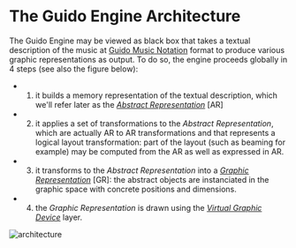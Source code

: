 # The Guido Engine Architecture

The Guido Engine may be viewed as black box that takes a textual description of the music at [Guido Music Notation](https://guidodoc.grame.fr/) format to produce various graphic representations as output. 
To do so, the engine proceeds globally in 4 steps (see also the figure below):

- 1) it builds a memory representation of the textual description, which we'll refer later as the [_Abstract Representation_](/internals/arclasses/) [AR]
- 2) it applies a set of transformations to the _Abstract Representation_, which are actually AR to AR transformations and that represents a logical layout transformation: part of the layout (such as beaming for example) may be computed from the AR as well as expressed in AR.
- 3) it transforms to the _Abstract Representation_ into a [_Graphic Representation_](/internals/grclasses/) [GR]: the abstract objects are instanciated in the graphic space with concrete positions and dimensions.
- 4) the _Graphic Representation_ is drawn using the [_Virtual Graphic Device_](/internals/vgdevice/) layer.

![architecture](/rsrc/transforms.png)
